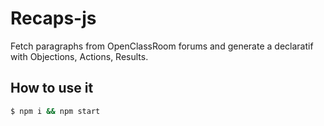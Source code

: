 # Recaps-js

Fetch paragraphs from OpenClassRoom forums and generate
a declaratif with Objections, Actions, Results.

## How to use it

```bash
$ npm i && npm start
```

